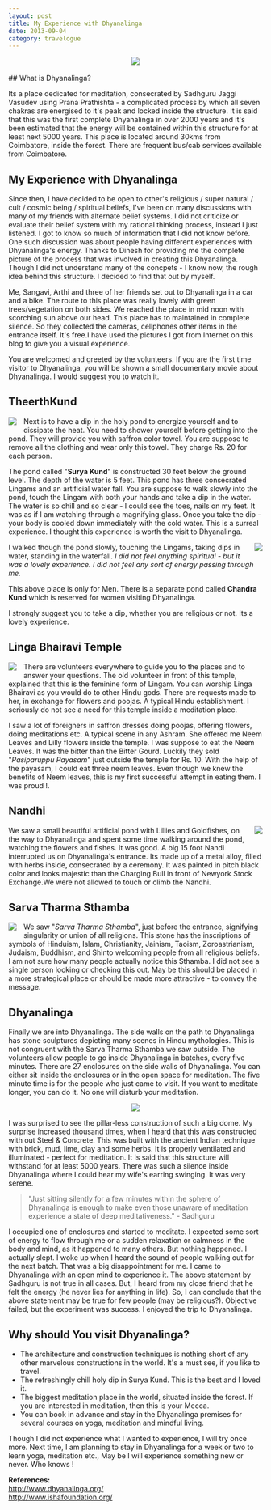 ```yaml
---
layout: post
title: My Experience with Dhyanalinga
date: 2013-09-04
category: travelogue
---
```


<div style="text-align: center;">
<img src="{{site.url}}/img/Inside-Dhyanalinga.jpg"/>
</div>  
<br />
## What is Dhyanalinga?  

Its a place dedicated for meditation, consecrated by Sadhguru Jaggi Vasudev using Prana Prathishta - a complicated process by which all seven chakras are energised to it's peak and locked inside the structure. It is said that this was the first complete Dhyanalinga in over 2000 years and it's been estimated that the energy will be contained within this structure for at least next 5000 years. This place is located around 30kms from Coimbatore, inside the forest. There are frequent bus/cab services available from Coimbatore.
  
## My Experience with Dhyanalinga  

Since then, I have decided to be open to other's religious / super natural / cult / cosmic being / spiritual beliefs, I've been on many discussions with many of my friends with alternate belief systems. I did not criticize or evaluate their belief system with my rational thinking process, instead I just listened. I got to know so much of information that I did not know before. One such discussion was about people having different experiences with Dhyanalinga's energy. Thanks to Dinesh for providing me the complete picture of the process that was involved in creating this Dhyanalinga. Though I did not understand many of the concpets - I know now, the rough idea behind this structure. I decided to find that out by myself.  
  
Me, Sangavi, Arthi and three of her friends set out to Dhyanalinga in a car and a bike. The route to this place was really lovely with green trees/vegetation on both sides. We reached the place in mid noon with scorching sun above our head. This place has to maintained in complete silence. So they collected the cameras, cellphones other items in the entrance itself. It's free.I have used the pictures I got from Internet on this blog to give you a visual experience.  
  
You are welcomed and greeted by the volunteers. If you are the first time visitor to Dhyanalinga, you will be shown a small documentary movie about Dhyanalinga. I would suggest you to watch it.  
  
## TheerthKund   

<img style="clear: left; float: left; margin-bottom: 1em; margin-right: 1em;" 
src="{{site.url}}/img/suryakund.jpg"/>   

Next is to have a dip in the holy pond to energize yourself and to dissipate the heat. You need to shower yourself before getting into the pond. They will provide you with saffron color towel. You are suppose to remove all the clothing and wear only this towel. They charge Rs. 20 for each person.   
  
The pond called "<b>Surya Kund</b>" is constructed 30 feet below the ground level. The depth of the water is 5 feet. This pond has three consecrated Lingams and an artificial water fall. You are suppose to walk slowly into the pond, touch the Lingam with both your hands and take a dip in the water. The water is so chill and so clear - I could see the toes, nails on my feet. It was as if I am watching through a magnifying glass. Once you take the dip - your body is cooled down immediately with the cold water. This is a surreal experience. I thought this experience is worth the visit to Dhyanalinga.  
  
<img style="clear: right; float: right; margin-bottom: 1em; margin-left: 1em;" 
src="{{site.url}}/img/chandrakund.jpg"/>   

I walked though the pond slowly, touching the Lingams, taking dips in water, standing in the waterfall. *I did not feel anything spiritual - but it was a lovely experience. I did not feel any sort of energy passing through me.*  
  
This above place is only for Men. There is a separate pond called <b>Chandra Kund</b> which is reserved for women visiting Dhyanalinga.  
  
I strongly suggest you to take a dip, whether you are religious or not. Its a lovely experience.  
  
## Linga Bhairavi Temple  

<img style="clear: left; float: left; margin-bottom: 1em; margin-right: 1em;" 
src="{{site.url}}/img/LingaBhairavi-Temple.jpg"/>   

There are volunteers everywhere to guide you to the places and to answer your questions. The old volunteer in front of this temple, explained that this is the feminine form of Lingam. You can worship Linga Bhairavi as you would do to other Hindu gods. There are requests made to her, in exchange for flowers and poojas. A typical Hindu establishment. I seriously do not see a need for this temple inside a meditation place.  
  
I saw a lot of foreigners in saffron dresses doing poojas, offering flowers, doing meditations etc. A typical scene in any Ashram. She offered me Neem Leaves and Lilly flowers inside the temple. I was suppose to eat the Neem Leaves. It was the bitter than the Bitter Gourd. Luckily they sold "*Pasiparuppu Payasam*" just outside the temple for Rs. 10. With the help of the payasam, I could eat three neem leaves. Even though we knew the benefits of Neem leaves, this is my first successful attempt in eating them. I was proud !.   
  
## Nandhi  

<img style="clear: right; float: right; margin-bottom: 1em; margin-left: 1em;" 
src="{{site.url}}/img/Dhyanalinga-Nandi.jpg"/>   

We saw a small beautiful artificial pond with Lillies and Goldfishes, on the way to Dhyanalinga and spent some time walking around the pond, watching the flowers and fishes. It was good. A big 15 foot Nandi interrupted us on Dhyanalinga's entrance. Its made up of a metal alloy, filled with herbs inside, consecrated by a ceremony. It was painted in pitch black color and looks majestic than the Charging Bull in front of Newyork Stock Exchange.We were not allowed to touch or climb the Nandhi.  
  
## Sarva Tharma Sthamba  
  
<img style="clear: left; float: left; margin-bottom: 1em; margin-right: 1em;" 
src="{{site.url}}/img/Dhyanalinga_Sarva_Dharma_Sthamba.JPG"/>   

We saw "*Sarva Tharma Sthamba*", just before the entrance, signifying singularity or union of all religions. This stone has the inscriptions of symbols of Hinduism, Islam, Christianity, Jainism, Taoism, Zoroastrianism, Judaism, Buddhism, and Shinto welcoming people from all religious beliefs. I am not sure how many people actually notice this Sthamba. I did not see a single person looking or checking this out. May be this should be placed in a more strategical place or should be made more attractive - to convey the message.  
  
## Dhyanalinga  

Finally we are into Dhyanalinga. The side walls on the path to Dhyanalinga has stone sculptures depicting many scenes in Hindu mythologies. This is not congruent with the Sarva Tharma Sthamba we saw outside. The volunteers allow people to go inside Dhyanalinga in batches, every five minutes. There are 27 enclosures on the side walls of Dhyanalinga. You can either sit inside the enclosures or in the open space for meditation. The five minute time is for the people who just came to visit. If you want to meditate longer, you can do it. No one will disturb your meditation.   
  
<div style="text-align: center;">
<img src="{{site.url}}/img/dhyanalinga-temple.jpg"/>
</div>  
  
I was surprised to see the pillar-less construction of such a big dome. My surprise increased thousand times, when I heard that this was constructed with out Steel & Concrete. This was built with the ancient Indian technique with brick, mud, lime, clay and some herbs. It is properly ventilated and illuminated - perfect for meditation. It is said that this structure will withstand for at least 5000 years. There was such a silence inside Dhyanalinga where I could hear my wife's earring swinging. It was very serene.  

> "Just sitting silently for a few minutes within the sphere of Dhyanalinga is enough to make even those unaware of meditation experience a state of deep meditativeness." - Sadhguru  

I occupied one of enclosures and started to meditate. I expected some sort of energy to flow through me or a sudden relaxation or calmness in the body and mind, as it happened to many others. But nothing happened. I actually slept. I woke up when I heard the sound of people walking out for the next batch. That was a big disappointment for me. I came to Dhyanalinga with an open mind to experience it. The above statement by Sadhguru is not true in all cases. But, I heard from my close friend that he felt the energy (he never lies for anything in life). So, I can conclude that the above statement may be true for few people (may be religious?). Objective failed, but the experiment was success. I enjoyed the trip to Dhyanalinga.
  
## Why should You visit Dhyanalinga?  

* The architecture and construction techniques is nothing short of any other marvelous constructions in the world. It's a must see, if you like to travel.  
* The refreshingly chill holy dip in Surya Kund. This is the best and I loved it.  
* The biggest meditation place in the world, situated inside the forest. If you are interested in meditation, then this is your Mecca.  
* You can book in advance and stay in the Dhyanalinga premises for several courses on yoga, meditation and mindful living.  

Though I did not experience what I wanted to experience, I will try once more. Next time, I am planning to stay in Dhyanalinga for a week or two to learn yoga, meditation etc., May be I will experience something new or never. Who knows !  
  
**References:**  
<http://www.dhyanalinga.org/>  
<http://www.ishafoundation.org/>  

